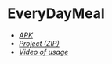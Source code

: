 # EveryDayMeal
- *[APK](https://github.com/FedotBegemot/MobileApp/blob/master/app-debug.apk)*
- *[Project (ZIP)](https://drive.google.com/file/d/1C54oOekk37sdFbzLukwDxe3OzBW1WjQD/view?usp=sharing)*
- *[Video of usage](https://drive.google.com/file/d/1C54oOekk37sdFbzLukwDxe3OzBW1WjQD/view?usp=sharing)*
